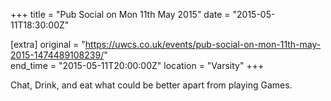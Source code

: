 +++
title = "Pub Social on Mon 11th May 2015"
date = "2015-05-11T18:30:00Z"

[extra]
original = "https://uwcs.co.uk/events/pub-social-on-mon-11th-may-2015-1474489108239/"    
end_time = "2015-05-11T20:00:00Z"
location = "Varsity"
+++

Chat, Drink, and eat what could be better apart from playing Games.

